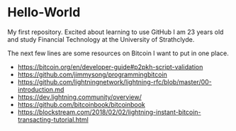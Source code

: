 # Hello-World
My first repository. Excited about learning to use GitHub
I am 23 years old and study Financial Technology at the University of Strathclyde. 

The next few lines are some resources on Bitcoin I want to put in one place.

* https://bitcoin.org/en/developer-guide#p2pkh-script-validation
* https://github.com/jimmysong/programmingbitcoin
* https://github.com/lightningnetwork/lightning-rfc/blob/master/00-introduction.md
* https://dev.lightning.community/overview/
* https://github.com/bitcoinbook/bitcoinbook
* https://blockstream.com/2018/02/02/lightning-instant-bitcoin-transacting-tutorial.html
